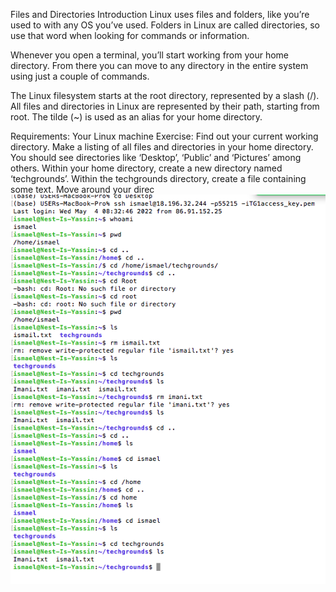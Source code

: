 Files and Directories
Introduction
Linux uses files and folders, like you’re used to with any OS you’ve used. Folders in Linux are called directories, so use that word when looking for commands or information.

Whenever you open a terminal, you’ll start working from your home directory. From there you can move to any directory in the entire system using just a couple of commands.

The Linux filesystem starts at the root directory, represented by a slash (/). All files and directories in Linux are represented by their path, starting from root.
The tilde (~) is used as an alias for your home directory.

Requirements:
Your Linux machine
Exercise:
Find out your current working directory.
Make a listing of all files and directories in your home directory. You should see directories like ‘Desktop’, ‘Public’ and ‘Pictures’ among others.
Within your home directory, create a new directory named ‘techgrounds’.
Within the techgrounds directory, create a file containing some text.
Move around your direc
![file directories in absolute&relative paths](https://github.com/yismailmo/TechGrounds-cloud8-cloud8-yismailmo/blob/main/00_includes/file%20directories.png)